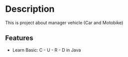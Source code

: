 # Description
This is project about manager vehicle (Car and Motobike)
## Features
- Learn Basic: C - U - R - D in Java


